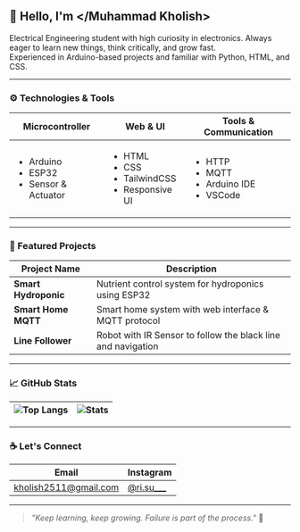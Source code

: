 ## 👋 Hello, I'm </Muhammad Kholish>

Electrical Engineering student with high curiosity in electronics. Always eager to learn new things, think critically, and grow fast.  
Experienced in Arduino-based projects and familiar with Python, HTML, and CSS.

---

### ⚙️ Technologies & Tools

| Microcontroller | Web & UI | Tools & Communication |
|------------------|-----------|-------------------------|
| <ul><li>Arduino</li><li>ESP32</li><li>Sensor & Actuator</li></ul> | <ul><li>HTML</li><li>CSS</li><li>TailwindCSS</li><li>Responsive UI</li></ul> | <ul><li>HTTP</li><li>MQTT</li><li>Arduino IDE</li><li>VSCode</li></ul> |

---

### 🚀 Featured Projects

| Project Name | Description |
|--------------|-------------|
| **Smart Hydroponic** | Nutrient control system for hydroponics using ESP32 |
| **Smart Home MQTT** | Smart home system with web interface & MQTT protocol |
| **Line Follower** | Robot with IR Sensor to follow the black line and navigation |

---

### 📈 GitHub Stats

| ![Top Langs](https://github-readme-stats.vercel.app/api/top-langs/?username=Icyrisu&layout=compact&theme=radical) | ![Stats](https://github-readme-stats.vercel.app/api?username=Icyrisu&show_icons=true&theme=radical) |
|---|---|

---

### ☕ Let's Connect

| Email | Instagram |
|-------|-----------|
| kholish2511@gmail.com | [@ri.su___](https://instagram.com/ri.su___) |

---

> _"Keep learning, keep growing. Failure is part of the process."_ 🚀
